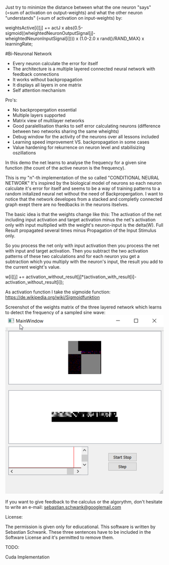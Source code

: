 Just try to minimize the distance between what the one neuron "says" (=sum of activation on output-weights) and what the other neuron "understands" (=sum of activation on input-weights) by:

weightsActive[i][j] += actJ x abs(0.5-sigmoid((wheightedNeuronOutputSignal[j]-wheightedNeuronInputSignal[i]))) x (1.0-2.0 x rand()/RAND_MAX) x learningRate;


#Bi-Neuronal Network

- Every neuron calculate the error for itself
- The architecture is a multiple layered connected neural network with feedback connections
- It works without backpropagation
- It displays all layers in one matrix
- Self attention mechanism

Pro's:
- No backpropergation essential
- Multiple layers supported
- Matrix view of multilayer networks
- Good paralellisation thanks to self error calculating neurons (difference between two networks sharing the same wheights)
- Debug window for the activity of the neurons over all lessons included
- Learning speed improvement VS. backpropagation in some cases
- Value hardening for rekurrence on neuron level and stabilisizing oszillations

 In this demo the net learns to analyse the frequency for a given sine function (the count of the active neuron is the frequency).

 This is my "n"-th implementation of the so called "CONDITIONAL NEURAL NETWORK"
 It's inspired by the biological model of neurons so each neuron calculate it's error for itself
 and seems to be a way of training patterns to a random initalized
 neural net without the need of Backpropergation.
 I want to notice that the network developes from a stacked and completly connected graph
 exept there are no feedbacks in the neurons itselves.


The basic idea is that the weights change like this:
The activation of the net including input activation and target activation minus the net's activation only with input multiplied with the weight's neuron-input is the delta(W). Full Result propagated several times minus Propagation of the Input Stimulus only.

So you process the net only with input activation then you process the net with input and target activation. Then you subtract the two activation patterns of these two calculations and for each neuron you get a subtraction which you multiply with the neuron's input, the result you add to the current weight's value.

w[i][j] += activation_without_result[j]*(activation_with_result[i]-activation_without_result[i]);

As activation function I take the sigmoide function: https://de.wikipedia.org/wiki/Sigmoidfunktion

Screenshot of the weights matrix of the three layered network which learns to detect the frequency of a sampled sine wave:
![Screenshot](https://github.com/SebastianSchwank/ANN-Sofie/blob/master/ANN-Sofie-Generalisation.png)

If you want to give feedback to the calculus or the algorythm, don't hesitate to write an e-mail:
sebastian.schwank@googlemail.com

License:

The permission is given only for ediucational.
This software is written by Sebastian Schwank. These three sentences have to be included in the Software License and it's permitted to remove them.

TODO:

Cuda Implementation
